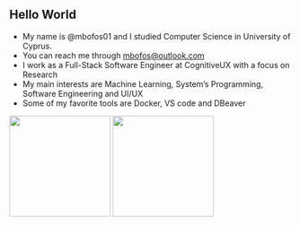 ## Hello World

- My name is @mbofos01 and I studied Computer Science in University of Cyprus.
- You can reach me through mbofos@outlook.com
- I work as a Full-Stack Software Engineer at CognitiveUX with a focus on Research
- My main interests are Machine Learning, System’s Programming, Software Engineering and UI/UX
- Some of my favorite tools are Docker, VS code and DBeaver


<img height="180em" src="https://github-readme-stats.vercel.app/api?username=mbofos01&show_icons=true&hide_border=true&&count_private=true&include_all_commits=true" />

<img height="180em" src="https://github-readme-stats.vercel.app/api/top-langs/?username=mbofos01" />

